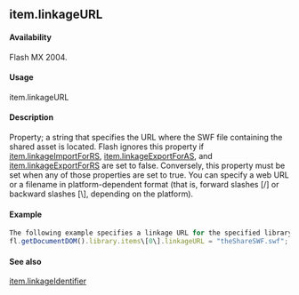 ## item.linkageURL

#### Availability

Flash MX 2004.

#### Usage

item.linkageURL

#### Description

Property; a string that specifies the URL where the SWF file containing the shared asset is located. Flash ignores this property if [item.linkageImportForRS](#_bookmark673), [item.linkageExportForAS](#_bookmark669), and [item.linkageExportForRS](#_bookmark670) are set to false. Conversely, this property must be set when any of those properties are set to true. You can specify a web URL or a filename in platform-dependent format (that is, forward slashes \[/\] or backward slashes \[\\\], depending on the platform).

#### Example

```javascript
The following example specifies a linkage URL for the specified library item:
fl.getDocumentDOM().library.items\[0\].linkageURL = "theShareSWF.swf";

```
#### See also

[item.linkageIdentifier](#_bookmark672)
